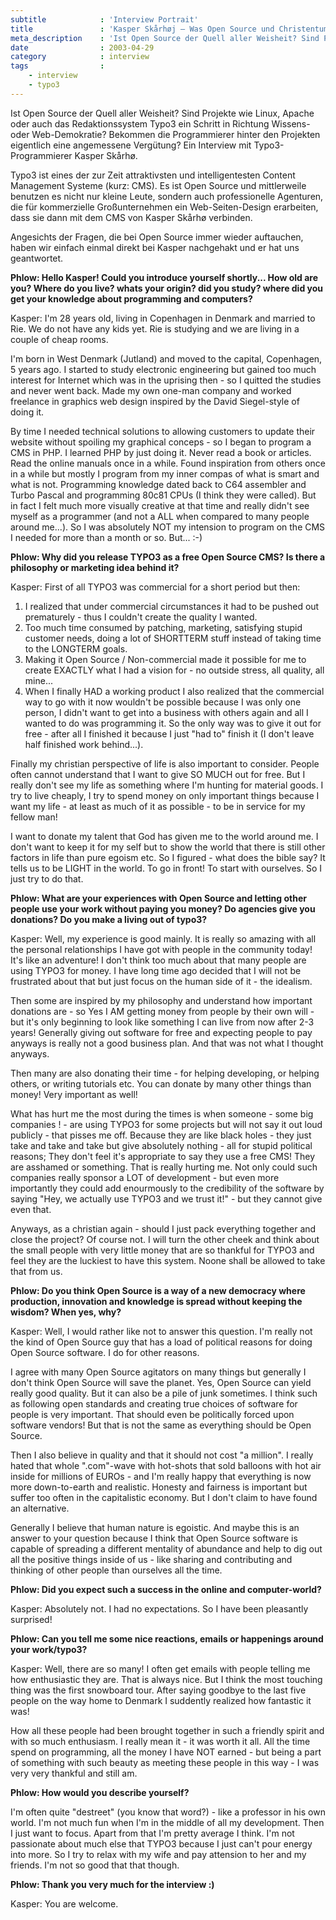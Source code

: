 ```yaml
---
subtitle            : 'Interview Portrait'
title               : 'Kasper Skårhøj – Was Open Source und Christentum gemeinsam haben'
meta_description    : 'Ist Open Source der Quell aller Weisheit? Sind Projekte wie Linux, Apache oder auch das Redaktionssystem Typo3 ein Schritt in Richtung Wissens-oder Web-Demokratie? Bekommen die Pro'
date                : 2003-04-29
category            : interview
tags                :
    - interview
    - typo3
---
```

Ist Open Source der Quell aller Weisheit? Sind Projekte wie Linux, Apache oder auch das Redaktionssystem Typo3 ein Schritt in Richtung Wissens-oder Web-Demokratie? Bekommen die Programmierer hinter den Projekten eigentlich eine angemessene Verg&uuml;tung? Ein Interview mit Typo3-Programmierer Kasper Sk&aring;rh&oslash;.
<!--more-->

Typo3 ist eines der zur Zeit attraktivsten und intelligentesten Content Management Systeme (kurz: CMS). Es ist Open Source und mittlerweile benutzen es nicht nur kleine Leute, sondern auch professionelle Agenturen, die f&uuml;r kommerzielle Gro&szlig;unternehmen ein Web-Seiten-Design erarbeiten, dass sie dann mit dem CMS von Kasper Sk&aring;rh&oslash; verbinden.

Angesichts der Fragen, die bei Open Source immer wieder auftauchen, haben wir einfach einmal direkt bei Kasper nachgehakt und er hat uns geantwortet.

**Phlow: Hello Kasper! Could you introduce yourself shortly... How old are you? Where do you live? whats your origin? did you study? where did you get your knowledge about programming and computers?**

Kasper: I'm 28 years old, living in Copenhagen in Denmark and married to Rie. We do not have any kids yet. Rie is studying and we are living in a couple of cheap rooms.

I'm born in West Denmark (Jutland) and moved to the capital, Copenhagen, 5 years ago. I started to study electronic engineering but gained too much interest for Internet which was in the uprising then - so I quitted the studies and never went back. Made my own one-man company and worked freelance in graphics web design inspired by the David Siegel-style of doing it.

By time I needed technical solutions to allowing customers to update their website without spoiling my graphical conceps - so I began to program a CMS in PHP. I learned PHP by just doing it. Never read a book or articles. Read the online manuals once in a while. Found inspiration from others once in a while but mostly I program from my inner compas of what is smart and what is not. Programming knowledge dated back to C64 assembler and Turbo Pascal and programming 80c81 CPUs (I think they were called). But in fact I felt much more visually creative at that time and really didn't see myself as a programmer (and not a ALL when compared to many people around me...). So I was absolutely NOT my intension to program on the CMS I needed for more than a month or so. But... :-)

**Phlow: Why did you release TYPO3 as a free Open Source CMS? Is there a philosophy or marketing idea behind it?**

Kasper: First of all TYPO3 was commercial for a short period but then:

1. I realized that under commercial circumstances it had to be pushed out prematurely - thus I couldn't create the quality I wanted.
2. Too much time consumed by patching, marketing, satisfying stupid customer needs, doing a lot of SHORTTERM stuff instead of taking time to the LONGTERM goals.
3. Making it Open Source / Non-commercial made it possible for me to create EXACTLY what I had a vision for - no outside stress, all quality, all mine...
4. When I finally HAD a working product I also realized that the commercial way to go with it now wouldn't be possible because I was only one person, I didn't want to get into a business with others again and all I wanted to do was programming it. So the only way was to give it out for free - after all I finished it because I just "had to" finish it (I don't leave half finished work behind...).

Finally my christian perspective of life is also important to consider. People often cannot understand that I want to give SO MUCH out for free. But I really don't see my life as something where I'm hunting for material goods. I try to live cheaply, I try to spend money on only important things because I want my life - at least as much of it as possible - to be in service for my fellow man!

I want to donate my talent that God has given me to the world around me. I don't want to keep it for my self but to show the world that there is still other factors in life than pure egoism etc. So I figured - what does the bible say? It tells us to be LIGHT in the world. To go in front! To start with ourselves. So I just try to do that.

**Phlow: What are your experiences with Open Source and letting other people use your work without paying you money? Do agencies give you donations? Do you make a living out of typo3?**

Kasper: Well, my experience is good mainly. It is really so amazing with all the personal relationships I have got with people in the community today! It's like an adventure! I don't think too much about that many people are using TYPO3 for money. I have long time ago decided that I will not be frustrated about that but just focus on the human side of it - the idealism.

Then some are inspired by my philosophy and understand how important donations are - so Yes I AM getting money from people by their own will - but it's only beginning to look like something I can live from now after 2-3 years! Generally giving out software for free and expecting people to pay anyways is really not a good business plan. And that was not what I thought anyways.

Then many are also donating their time - for helping developing, or helping others, or writing tutorials etc. You can donate by many other things than money! Very important as well!

What has hurt me the most during the times is when someone - some big companies ! - are using TYPO3 for some projects but will not say it out loud publicly - that pisses me off. Because they are like black holes - they just take and take and take but give absolutely nothing - all for stupid political reasons; They don't feel it's appropriate to say they use a free CMS! They are asshamed or something. That is really hurting me. Not only could such companies really sponsor a LOT of development - but even more importantly they could add enourmously to the credibility of the software by saying "Hey, we actually use TYPO3 and we trust it!" - but they cannot give even that.

Anyways, as a christian again - should I just pack everything together and close the project? Of course not. I will turn the other cheek and think about the small people with very little money that are so thankful for TYPO3 and feel they are the luckiest to have this system. Noone shall be allowed to take that from us.

**Phlow: Do you think Open Source is a way of a new democracy where production, innovation and knowledge is spread without keeping the wisdom? When yes, why?**

Kasper: Well, I would rather like not to answer this question. I'm really not the kind of Open Source guy that has a load of political reasons for doing Open Source software. I do for other reasons.

I agree with many Open Source agitators on many things but generally I don't think Open Source will save the planet. Yes, Open Source can yield really good quality. But it can also be a pile of junk sometimes. I think such as following open standards and creating true choices of software for people is very important. That should even be politically forced upon software vendors! But that is not the same as everything should be Open Source.

Then I also believe in quality and that it should not cost "a million". I really hated that whole ".com"-wave with hot-shots that sold balloons with hot air inside for millions of EUROs - and I'm really happy that everything is now more down-to-earth and realistic. Honesty and fairness is important but suffer too often in the capitalistic economy. But I don't claim to have found an alternative.

Generally I believe that human nature is egoistic. And maybe this is an answer to your question because I think that Open Source software is capable of spreading a different mentality of abundance and help to dig out all the positive things inside of us - like sharing and contributing and thinking of other people than ourselves all the time.

**Phlow: Did you expect such a success in the online and computer-world?**

Kasper: Absolutely not. I had no expectations. So I have been pleasantly surprised!

**Phlow: Can you tell me some nice reactions, emails or happenings around your work/typo3?**

Kasper: Well, there are so many! I often get emails with people telling me how enthusiastic they are. That is always nice. But I think the most touching thing was the first snowboard tour. After saying goodbye to the last five people on the way home to Denmark I suddently realized how fantastic it was!

How all these people had been brought together in such a friendly spirit and with so much enthusiasm. I really mean it - it was worth it all. All the time spend on programming, all the money I have NOT earned - but being a part of something with such beauty as meeting these people in this way - I was very very thankful and still am.

**Phlow: How would you describe yourself?**

I'm often quite "destreet" (you know that word?) - like a professor in his own world. I'm not much fun when I'm in the middle of all my development. Then I just want to focus. Apart from that I'm pretty average I think. I'm not passionate about much else that TYPO3 because I just can't pour energy into more. So I try to relax with my wife and pay attension to her and my friends. I'm not so good that that though.

**Phlow: Thank you very much for the interview :)**

Kasper: You are welcome.
